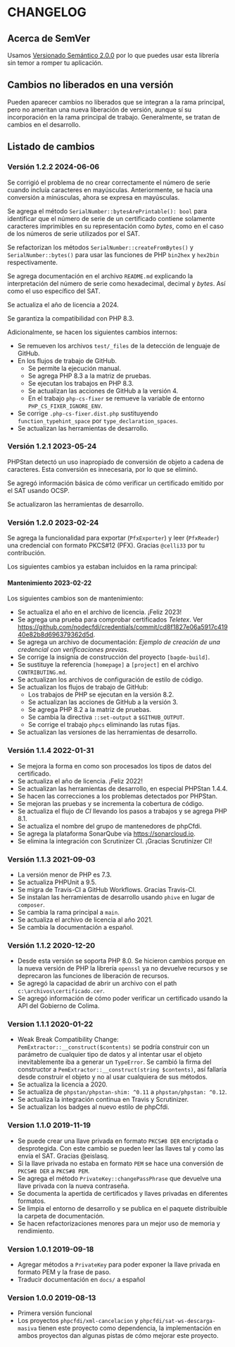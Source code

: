 # CHANGELOG

## Acerca de SemVer

Usamos [Versionado Semántico 2.0.0](SEMVER.md) por lo que puedes usar esta librería sin temor a romper tu aplicación.

## Cambios no liberados en una versión

Pueden aparecer cambios no liberados que se integran a la rama principal, pero no ameritan una nueva liberación de
versión, aunque sí su incorporación en la rama principal de trabajo. Generalmente, se tratan de cambios en el desarrollo.

## Listado de cambios

### Versión 1.2.2 2024-06-06

Se corrigió el problema de no crear correctamente el número de serie cuando incluía caracteres en mayúsculas.
Anteriormente, se hacía una conversión a minúsculas, ahora se expresa en mayúsculas.

Se agrega el método `SerialNumber::bytesArePrintable(): bool` para identificar que el número de serie de un certificado
contiene solamente caracteres imprimibles en su representación como *bytes*, como en el caso de los números de serie
utilizados por el SAT.

Se refactorizan los métodos `SerialNumber::createFromBytes()` y `SerialNumber::bytes()` para usar las funciones
de PHP `bin2hex` y `hex2bin` respectivamente.

Se agrega documentación en el archivo `README.md` explicando la interpretación del número de serie como hexadecimal,
decimal y *bytes*. Así como el uso específico del SAT.

Se actualiza el año de licencia a 2024.

Se garantiza la compatibilidad con PHP 8.3.

Adicionalmente, se hacen los siguientes cambios internos:

- Se remueven los archivos `test/_files` de la detección de lenguaje de GitHub.
- En los flujos de trabajo de GitHub.
  - Se permite la ejecución manual.
  - Se agrega PHP 8.3 a la matriz de pruebas.
  - Se ejecutan los trabajos en PHP 8.3.
  - Se actualizan las acciones de GitHub a la versión 4.
  - En el trabajo `php-cs-fixer` se remueve la variable de entorno `PHP_CS_FIXER_IGNORE_ENV`.
- Se corrige `.php-cs-fixer.dist.php` sustituyendo `function_typehint_space` por `type_declaration_spaces`. 
- Se actualizan las herramientas de desarrollo.

### Versión 1.2.1 2023-05-24

PHPStan detectó un uso inapropiado de conversión de objeto a cadena de caracteres.
Esta conversión es innecesaria, por lo que se eliminó.

Se agregó información básica de cómo verificar un certificado emitido por el SAT usando OCSP.

Se actualizaron las herramientas de desarrollo.

### Versión 1.2.0 2023-02-24

Se agrega la funcionalidad para exportar (`PfxExporter`) y leer (`PfxReader`) una credencial con formato PKCS#12 (PFX).
Gracias `@celli33` por tu contribución.

Los siguientes cambios ya estaban incluidos en la rama principal:

#### Mantenimiento 2023-02-22

Los siguientes cambios son de mantenimiento:

- Se actualiza el año en el archivo de licencia. ¡Feliz 2023!
- Se agrega una prueba para comprobar certificados *Teletex*.
  Ver https://github.com/nodecfdi/credentials/commit/cd8f1827e06a5917c41940e82b8d696379362d5d.
- Se agrega un archivo de documentación: *Ejemplo de creación de una credencial con verificaciones previas*.
- Se corrige la insignia de construcción del proyecto `[bagde-build]`.
- Se sustituye la referencia `[homepage]` a `[project]` en el archivo `CONTRIBUTING.md`.
- Se actualizan los archivos de configuración de estilo de código.
- Se actualizan los flujos de trabajo de GitHub:
  - Los trabajos de PHP se ejecutan en la versión 8.2.
  - Se actualizan las acciones de GitHub a la versión 3.
  - Se agrega PHP 8.2 a la matriz de pruebas.
  - Se cambia la directiva `::set-output` a `$GITHUB_OUTPUT`.
  - Se corrige el trabajo `phpcs` eliminando las rutas fijas.
- Se actualizan las versiones de las herramientas de desarrollo.

### Versión 1.1.4 2022-01-31

- Se mejora la forma en como son procesados los tipos de datos del certificado.
- Se actualiza el año de licencia. ¡Feliz 2022!
- Se actualizan las herramientas de desarrollo, en especial PHPStan 1.4.4.
- Se hacen las correcciones a los problemas detectados por PHPStan.
- Se mejoran las pruebas y se incrementa la cobertura de código.
- Se actualiza el flujo de *CI* llevando los pasos a trabajos y se agrega PHP 8.1.
- Se actualiza el nombre del grupo de mantenedores de phpCfdi.
- Se agrega la plataforma SonarQube vía <https://sonarcloud.io>.
- Se elimina la integración con Scrutinizer CI. ¡Gracias Scrutinizer CI!

### Versión 1.1.3 2021-09-03

- La versión menor de PHP es 7.3.
- Se actualiza PHPUnit a 9.5.
- Se migra de Travis-CI a GitHub Workflows. Gracias Travis-CI.
- Se instalan las herramientas de desarrollo usando `phive` en lugar de `composer`.
- Se cambia la rama principal a `main`.
- Se actualiza el archivo de licencia al año 2021.
- Se cambia la documentación a español.

### Versión 1.1.2 2020-12-20

- Desde esta versión se soporta PHP 8.0. Se hicieron cambios porque en la nueva versión de PHP la librería
  `openssl` ya no devuelve recursos y se deprecaron las funciones de liberación de recursos.
- Se agregó la capacidad de abrir un archivo con el path `c:\archivos\certificado.cer`.
- Se agregó información de cómo poder verificar un certificado usando la API del Gobierno de Colima.

### Version 1.1.1 2020-01-22

- Weak Break Compatibility Change: `PemExtractor::__construct($contents)` se podría construir con un parámetro de
  cualquier tipo de datos y al intentar usar el objeto inevitablemente iba a generar un `TypeError`. Se cambió la
  firma del constructor a `PemExtractor::__construct(string $contents)`, así fallaría desde construir el objeto y
  no al usar cualquiera de sus métodos.
- Se actualiza la licencia a 2020.
- Se actualiza de `phpstan/phpstan-shim: ^0.11` a `phpstan/phpstan: ^0.12`.
- Se actualiza la integración continua en Travis y Scrutinizer.
- Se actualizan los badges al nuevo estilo de phpCfdi.

### Version 1.1.0 2019-11-19

- Se puede crear una llave privada en formato `PKCS#8 DER` encriptada o desprotegida. 
  Con este cambio se pueden leer las llaves tal y como las envía el SAT. Gracias @eislasq.
- Si la llave privada no estaba en formato `PEM` se hace una conversión de `PKCS#8 DER` a `PKCS#8 PEM`.
- Se agrega el método `PrivateKey::changePassPhrase` que devuelve una llave privada con la nueva contraseña.
- Se documenta la apertida de certificados y llaves privadas en diferentes formatos.
- Se limpia el entorno de desarrollo y se publica en el paquete distribuible la carpeta de documentación.
- Se hacen refactorizaciones menores para un mejor uso de memoria y rendimiento.

### Version 1.0.1 2019-09-18

- Agregar métodos a `PrivateKey` para poder exponer la llave privada en formato PEM y la frase de paso.
- Traducir documentación en `docs/` a español

### Version 1.0.0 2019-08-13

- Primera versión funcional
- Los proyectos `phpcfdi/xml-cancelacion` y `phpcfdi/sat-ws-descarga-masiva` tienen este proyecto como dependencia,
  la implementación en ambos proyectos dan algunas pistas de cómo mejorar este proyecto.
